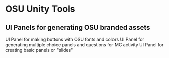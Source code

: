 # OSU Unity Tools
## UI Panels for generating OSU branded assets

UI Panel for making buttons with OSU fonts and colors
UI Panel for generating multiple choice panels and questions for MC activity
UI Panel for creating basic panels or "slides" 
